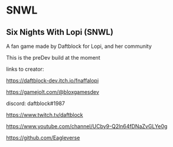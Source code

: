 # SNWL
## Six Nights With Lopi (SNWL)
A fan game made by Daftblock for Lopi, and her community

This is the preDev build at the moment

links to creator:


https://daftblock-dev.itch.io/fnaffalopi

https://gamejolt.com/@bloxgamesdev

discord: daftblock#1987

https://www.twitch.tv/daftblock

https://www.youtube.com/channel/UCby9-Q2ln64fDNaZvGLYe0g

https://github.com/Eagleverse
